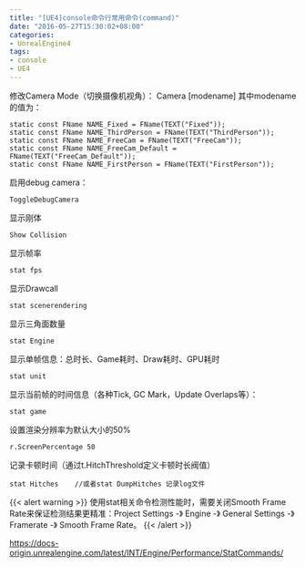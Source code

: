 ```yaml
---
title: "[UE4]console命令行常用命令(command)"
date: "2016-05-27T15:30:02+08:00"
categories:
- UnrealEngine4
tags:
- console
- UE4
---
```


修改Camera Mode（切换摄像机视角）：
Camera [modename]
其中modename的值为：

    static const FName NAME_Fixed = FName(TEXT("Fixed"));
    static const FName NAME_ThirdPerson = FName(TEXT("ThirdPerson"));
    static const FName NAME_FreeCam = FName(TEXT("FreeCam"));
    static const FName NAME_FreeCam_Default = FName(TEXT("FreeCam_Default"));
    static const FName NAME_FirstPerson = FName(TEXT("FirstPerson"));


启用debug camera：

    ToggleDebugCamera
	
显示刚体

	Show Collision

显示帧率

	stat fps
	
显示Drawcall
	
	stat scenerendering
	
显示三角面数量

	stat Engine
	
显示单帧信息：总时长、Game耗时、Draw耗时、GPU耗时

    stat unit
    
显示当前帧的时间信息（各种Tick, GC Mark，Update Overlaps等）：

    stat game
    
设置渲染分辨率为默认大小的50%

    r.ScreenPercentage 50

记录卡顿时间（通过t.HitchThreshold定义卡顿时长阀值）  

    stat Hitches    //或者stat DumpHitches 记录log文件

{{< alert warning >}}
使用stat相关命令检测性能时，需要关闭Smooth Frame Rate来保证检测结果更精准：Project Settings -》 Engine -》 General Settings -》 Framerate -》 Smooth Frame Rate。
{{< /alert >}}
    
https://docs-origin.unrealengine.com/latest/INT/Engine/Performance/StatCommands/